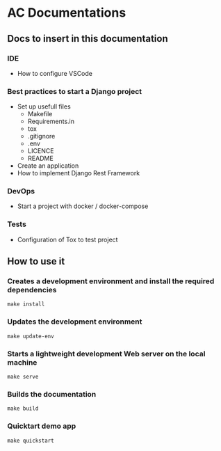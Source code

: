 # AC Documentations

## Docs to insert in this documentation

### IDE
- How to configure VSCode 

### Best practices to start a Django project
- Set up usefull files
  - Makefile
  - Requirements.in
  - tox
  - .gitignore
  - .env
  - LICENCE
  - README
- Create an application 
- How to implement Django Rest Framework


### DevOps

- Start a project with docker / docker-compose

### Tests

- Configuration of Tox to test project


## How to use it

### Creates a development environment and install the required dependencies

``` 
make install
```

### Updates the development environment
``` 
make update-env
```

### Starts a lightweight development Web server on the local machine
``` 
make serve
```

### Builds the documentation
``` 
make build
```

### Quicktart demo app
``` 
make quickstart
```
